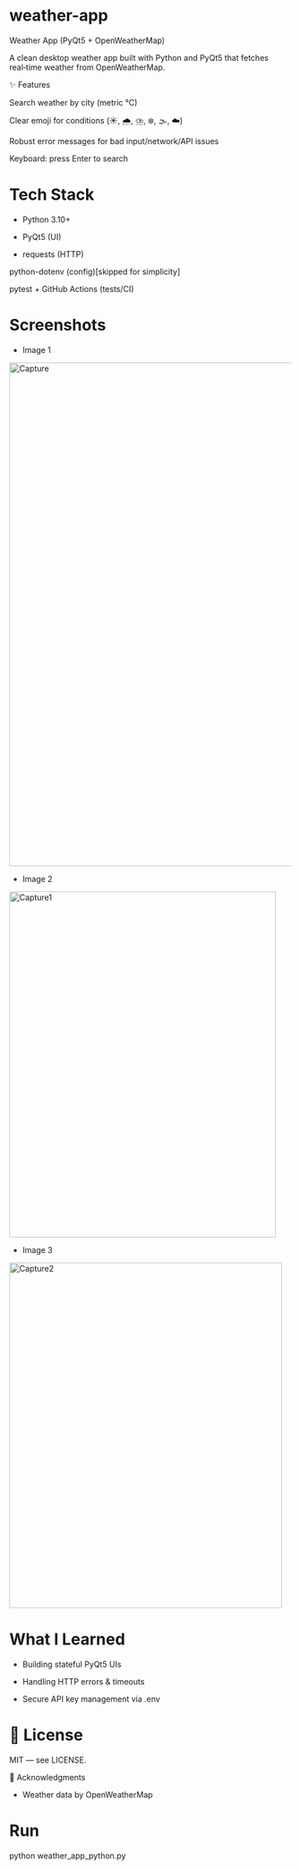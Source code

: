 # weather-app
Weather App (PyQt5 + OpenWeatherMap)

A clean desktop weather app built with Python and PyQt5 that fetches real‑time weather from OpenWeatherMap. 

✨ Features

Search weather by city (metric °C)

Clear emoji for conditions (☀️, 🌧️, ⛈️, ❄️, 🌫️, ☁️)

Robust error messages for bad input/network/API issues

Keyboard: press Enter to search

# Tech Stack

- Python 3.10+

- PyQt5 (UI)

- requests (HTTP)

python-dotenv (config)[skipped for simplicity]

pytest + GitHub Actions (tests/CI)

# Screenshots
- Image 1
<img width="1600" height="900" alt="Capture" src="https://github.com/user-attachments/assets/548f65ed-ad4a-4b0c-ad12-18b64b5a91a5" />

- Image 2
<img width="476" height="618" alt="Capture1" src="https://github.com/user-attachments/assets/cd7c40d2-4c7e-4f36-8a60-7723c04acb32" />

- Image 3
<img width="487" height="617" alt="Capture2" src="https://github.com/user-attachments/assets/38b5f759-8144-4961-ad8b-e6be4f897c96" />



#  What I Learned

- Building stateful PyQt5 UIs

- Handling HTTP errors & timeouts

- Secure API key management via .env


# 🪪 License

MIT — see LICENSE.

🤝 Acknowledgments

- Weather data by OpenWeatherMap

# Run
python weather_app_python.py










